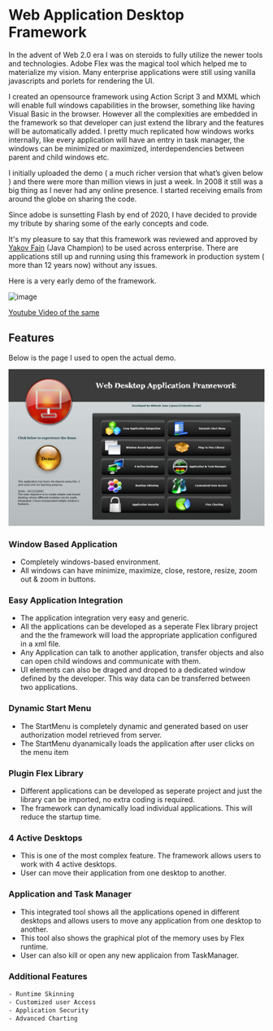 # Web Application Desktop Framework

In the advent of Web 2.0 era I was on steroids to fully utilize the newer tools and technologies. Adobe Flex was the magical tool which helped me to materialize my vision. Many enterprise applications were still using vanilla javascripts and porlets for rendering the UI. 

I created an opensource framework using Action Script 3 and MXML which will enable full windows capabilities in the browser, something like having Visual Basic in the browser. However all the complexities are embedded in the framework so that developer can just extend the library and the features will be automatically added. I pretty much replicated how windows works internally, like every application will have an entry in task manager, the windows can be minimized or maximized, interdependencies between parent and child windows etc.

I initially uploaded the demo ( a much richer version that what’s given below ) and there were more than million views in just a week. In 2008 it still was a big thing as I never had any online presence. I started receiving emails from around the globe on sharing the code. 

Since adobe is sunsetting Flash by end of 2020, I have decided to provide my tribute by sharing some of the early concepts and code. 

It's my pleasure to say that this framework was reviewed and approved by [Yakov Fain](https://yakovfain.com/) (Java Champion) to be used across enterprise. There are applications still up and running using this framework in production system ( more than 12 years now) without any issues.

Here is a very early demo of the framework.

![image](images/waf.gif)

[Youtube Video of the same](https://youtu.be/wSkkoC40HIw)

## Features

Below is the page I used to open the actual demo.

![image](images/waf.png)

### Window Based Application
- Completely windows-based environment.
- All windows can have minimize, maximize, close, restore, resize, zoom out & zoom in buttons.

### Easy Application Integration
- The application integration very easy and generic.
- All the applications can be developed as a seperate Flex library project and the the framework will load the appropriate application configured in a xml file.
- Any Application can talk to another application, transfer objects and also can open child windows and communicate with them. 
- UI elements can also be draged and droped to a dedicated window defined by the developer. This way data can be transferred between two applications.

### Dynamic Start Menu
- The StartMenu is completely dynamic and generated based on user authorization model retrieved from server.
- The StartMenu dyanamically loads the application after user clicks on the menu item

### Plugin Flex Library
- Different applications can be developed as seperate project and just the library can be imported, no extra coding is required. 
- The framework can dynamically load individual applications. This will reduce the startup time.

### 4 Active Desktops
- This is one of the most complex feature. The framework allows users to work with 4 active desktops. 
- User can move their application from one desktop to another.

### Application and Task Manager
- This integrated tool shows all the applications opened in different desktops and allows users to move any application from one desktop to another. 
- This tool also shows the graphical plot of the memory uses by Flex runtime. 
- User can also kill or open any new applicaion from TaskManager.

### Additional Features
	- Runtime Skinning
	- Customized user Access
	- Application Security
	- Advanced Charting










